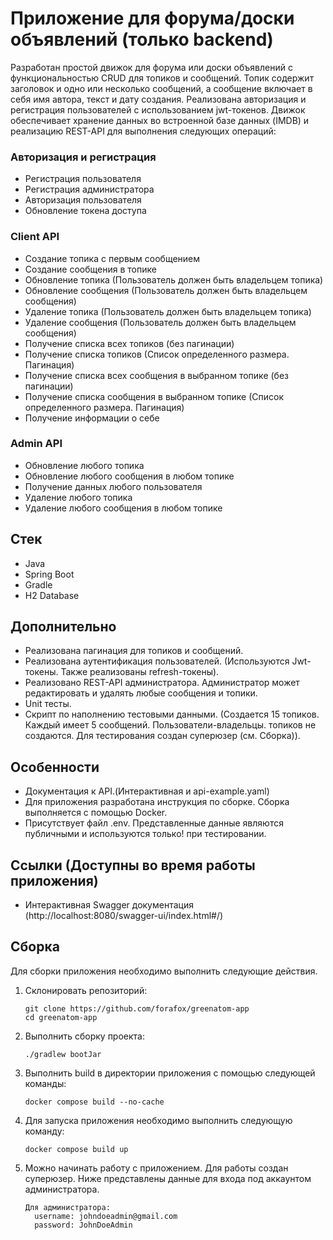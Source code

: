 # Приложение для форума/доски объявлений (только backend)

Разработан простой движок для форума или доски объявлений с функциональностью CRUD для топиков и сообщений. Топик
содержит заголовок и одно или несколько сообщений, а сообщение включает в себя имя автора, текст и дату создания.
Реализована авторизация и регистрация пользователей с использованием jwt-токенов.
Движок обеспечивает хранение данных во встроенной базе данных (IMDB) и реализацию REST-API для выполнения следующих
операций:

### Авторизация и регистрация

- Регистрация пользователя
- Регистрация администратора
- Авторизация пользователя
- Обновление токена доступа

### Client API

- Создание топика с первым сообщением
- Создание сообщения в топике
- Обновление топика (Пользователь должен быть владельцем топика)
- Обновление сообщения (Пользователь должен быть владельцем сообщения)
- Удаление топика (Пользователь должен быть владельцем топика)
- Удаление сообщения (Пользователь должен быть владельцем сообщения)
- Получение списка всех топиков (без пагинации)
- Получение списка топиков (Список определенного размера. Пагинация)
- Получение списка всех сообщения в выбранном топике (без пагинации)
- Получение списка сообщения в выбранном топике (Список определенного размера. Пагинация)
- Получение информации о себе

### Admin API

- Обновление любого топика
- Обновление любого сообщения в любом топике
- Получение данных любого пользователя
- Удаление любого топика
- Удаление любого сообщения в любом топике

## Стек

- Java
- Spring Boot
- Gradle
- H2 Database

## Дополнительно

- Реализована пагинация для топиков и сообщений.
- Реализована аутентификация пользователей. (Используются Jwt-токены. Также реализованы refresh-токены).
- Реализовано REST-API администратора. Администратор может редактировать и удалять любые сообщения и топики.
- Unit тесты.
- Скрипт по наполнению тестовыми данными. (Создается 15 топиков. Каждый имеет 5 сообщений. Пользователи-владельцы.
  топиков не создаются. Для тестирования создан суперюзер (см. Сборка)).

## Особенности

- Документация к API.(Интерактивная и api-example.yaml)
- Для приложения разработана инструкция по сборке. Сборка выполняется с помощью Docker.
- Присутствует файл .env. Представленные данные являются публичными и используются только! при тестировании.

## Ссылки (Доступны во время работы приложения)

- Интерактивная Swagger документация (http://localhost:8080/swagger-ui/index.html#/)

## Сборка

Для сборки приложения необходимо выполнить следующие действия.

1. Склонировать репозиторий:

   ```
   git clone https://github.com/forafox/greenatom-app
   cd greenatom-app
   ```
2. Выполнить сборку проекта:

   ```
   ./gradlew bootJar
   ```

3. Выполнить build в директории приложения с помощью следующей команды:

   ```
   docker compose build --no-cache
   ```

4. Для запуска приложения необходимо выполнить следующую команду:

   ```
   docker compose build up
   ```

5. Можно начинать работу с приложением. Для работы создан суперюзер. Ниже представлены данные для входа под аккаунтом
   администратора.

   ```
   Для администратора:
     username: johndoeadmin@gmail.com
     password: JohnDoeAdmin
   ```
     